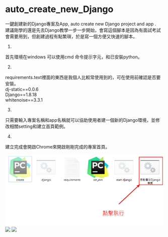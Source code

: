 # auto_create_new_Django
一鍵創建新的Django專案及App, auto create new Django project and app .  
建議剛學的還是先去Django教學一步一步開始，會寫這個腳本是因為有面試考試會需要用到，但創建過程有點繁瑣，於是寫一個方便又快速的腳本。  
  
1.
首先環境在windows 可以使用cmd 命令提示字元，和已安裝python。  

2.  
requirements.text裡面的東西是我個人比較常使用到的，可在使用前確認是否要安裝。  
dj-static==0.0.6  
Django==1.8.18  
whitenoise==3.3.1  

3.  
只需要輸入專案名稱和app名稱就可以協助使用者建一個新的Django環境，並修改相關setting和建立首頁範例。 

4.  
建立完成會開啟Chrome來開啟剛剛完成的專案首頁。  

![](https://raw.githubusercontent.com/kenson2998/auto_create_new_Django/master/img/django-0.png)
![](https://raw.githubusercontent.com/kenson2998/auto_create_new_Django/master/img/django-1.jpg)
![](https://raw.githubusercontent.com/kenson2998/auto_create_new_Django/master/img/django-2.jpg)